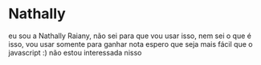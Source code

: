 # Nathally
eu sou a Nathally Raiany,
não sei para que vou usar isso, 
nem sei o que é isso, vou usar somente para ganhar nota
espero que seja mais fácil que o javascript :)
não estou interessada nisso
